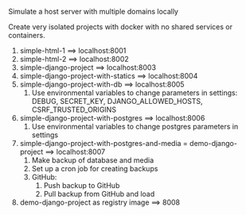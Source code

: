Simulate a host server with multiple domains locally

Create very isolated projects with docker with no shared services or containers.

1. simple-html-1 ==> localhost:8001
2. simple-html-2 ==> localhost:8002
3. simple-django-project ==> localhost:8003
4. simple-django-project-with-statics ==> localhost:8004
5. simple-django-project-with-db ==> localhost:8005
   1. Use environmental variables to change parameters in settings: DEBUG, SECRET_KEY, DJANGO_ALLOWED_HOSTS, CSRF_TRUSTED_ORIGINS
6. simple-django-project-with-postgres ==> localhost:8006
   1. Use environmental variables to change postgres parameters in settings
7. simple-django-project-with-postgres-and-media = demo-django-project ==> localhost:8007
   1. Make backup of database and media
   2. Set up a cron job for creating backups
   3. GitHub:
      1. Push backup to GitHub
      2. Pull backup from GitHub and load
8. demo-django-project as registry image ==> 8008